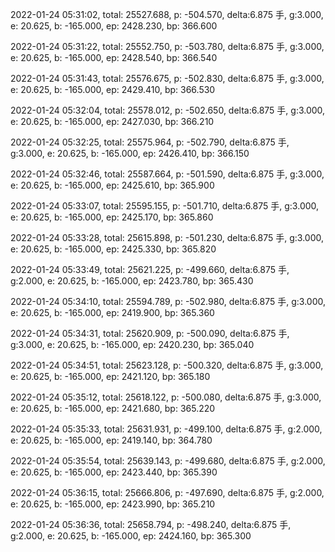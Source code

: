 2022-01-24 05:31:02, total: 25527.688, p: -504.570, delta:6.875 手, g:3.000, e: 20.625, b: -165.000, ep: 2428.230, bp: 366.600

2022-01-24 05:31:22, total: 25552.750, p: -503.780, delta:6.875 手, g:3.000, e: 20.625, b: -165.000, ep: 2428.540, bp: 366.540

2022-01-24 05:31:43, total: 25576.675, p: -502.830, delta:6.875 手, g:3.000, e: 20.625, b: -165.000, ep: 2429.410, bp: 366.530

2022-01-24 05:32:04, total: 25578.012, p: -502.650, delta:6.875 手, g:3.000, e: 20.625, b: -165.000, ep: 2427.030, bp: 366.210

2022-01-24 05:32:25, total: 25575.964, p: -502.790, delta:6.875 手, g:3.000, e: 20.625, b: -165.000, ep: 2426.410, bp: 366.150

2022-01-24 05:32:46, total: 25587.664, p: -501.590, delta:6.875 手, g:3.000, e: 20.625, b: -165.000, ep: 2425.610, bp: 365.900

2022-01-24 05:33:07, total: 25595.155, p: -501.710, delta:6.875 手, g:3.000, e: 20.625, b: -165.000, ep: 2425.170, bp: 365.860

2022-01-24 05:33:28, total: 25615.898, p: -501.230, delta:6.875 手, g:3.000, e: 20.625, b: -165.000, ep: 2425.330, bp: 365.820

2022-01-24 05:33:49, total: 25621.225, p: -499.660, delta:6.875 手, g:2.000, e: 20.625, b: -165.000, ep: 2423.780, bp: 365.430

2022-01-24 05:34:10, total: 25594.789, p: -502.980, delta:6.875 手, g:3.000, e: 20.625, b: -165.000, ep: 2419.900, bp: 365.360

2022-01-24 05:34:31, total: 25620.909, p: -500.090, delta:6.875 手, g:3.000, e: 20.625, b: -165.000, ep: 2420.230, bp: 365.040

2022-01-24 05:34:51, total: 25623.128, p: -500.320, delta:6.875 手, g:3.000, e: 20.625, b: -165.000, ep: 2421.120, bp: 365.180

2022-01-24 05:35:12, total: 25618.122, p: -500.080, delta:6.875 手, g:3.000, e: 20.625, b: -165.000, ep: 2421.680, bp: 365.220

2022-01-24 05:35:33, total: 25631.931, p: -499.100, delta:6.875 手, g:2.000, e: 20.625, b: -165.000, ep: 2419.140, bp: 364.780

2022-01-24 05:35:54, total: 25639.143, p: -499.680, delta:6.875 手, g:2.000, e: 20.625, b: -165.000, ep: 2423.440, bp: 365.390

2022-01-24 05:36:15, total: 25666.806, p: -497.690, delta:6.875 手, g:2.000, e: 20.625, b: -165.000, ep: 2423.990, bp: 365.210

2022-01-24 05:36:36, total: 25658.794, p: -498.240, delta:6.875 手, g:2.000, e: 20.625, b: -165.000, ep: 2424.160, bp: 365.300